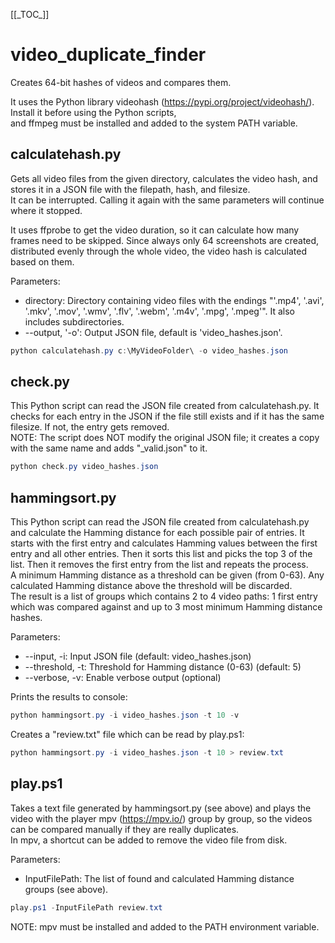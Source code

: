 [[\_TOC\_]]

# video_duplicate_finder
Creates 64-bit hashes of videos and compares them.

It uses the Python library videohash (https://pypi.org/project/videohash/).  
Install it before using the Python scripts,  
and ffmpeg must be installed and added to the system PATH variable.

## calculatehash.py
Gets all video files from the given directory, calculates the video hash, and stores it in a JSON file with the filepath, hash, and filesize.  
It can be interrupted. Calling it again with the same parameters will continue where it stopped.

It uses ffprobe to get the video duration, so it can calculate how many frames need to be skipped. Since always only 64 screenshots are created, distributed evenly through the whole video, the video hash is calculated based on them.

Parameters:
- directory: Directory containing video files with the endings "'.mp4', '.avi', '.mkv', '.mov', '.wmv', '.flv', '.webm', '.m4v', '.mpg', '.mpeg'". It also includes subdirectories.
- --output, '-o': Output JSON file, default is 'video_hashes.json'.

```powershell
python calculatehash.py c:\MyVideoFolder\ -o video_hashes.json
```

## check.py
This Python script can read the JSON file created from calculatehash.py. It checks for each entry in the JSON if the file still exists and if it has the same filesize. If not, the entry gets removed.  
NOTE: The script does NOT modify the original JSON file; it creates a copy with the same name and adds "_valid.json" to it.

```powershell
python check.py video_hashes.json
```

## hammingsort.py
This Python script can read the JSON file created from calculatehash.py and calculate the Hamming distance for each possible pair of entries. It starts with the first entry and calculates Hamming values between the first entry and all other entries. Then it sorts this list and picks the top 3 of the list. Then it removes the first entry from the list and repeats the process.  
A minimum Hamming distance as a threshold can be given (from 0-63). Any calculated Hamming distance above the threshold will be discarded.  
The result is a list of groups which contains 2 to 4 video paths: 1 first entry which was compared against and up to 3 most minimum Hamming distance hashes.
 
Parameters:
- --input, -i: Input JSON file (default: video_hashes.json)
- --threshold, -t: Threshold for Hamming distance (0-63) (default: 5)
- --verbose, -v: Enable verbose output (optional)

Prints the results to console:
```powershell
python hammingsort.py -i video_hashes.json -t 10 -v
```

Creates a "review.txt" file which can be read by play.ps1:
```powershell
python hammingsort.py -i video_hashes.json -t 10 > review.txt
```

## play.ps1
Takes a text file generated by hammingsort.py (see above) and plays the video with the player mpv (https://mpv.io/) group by group, so the videos can be compared manually if they are really duplicates.  
In mpv, a shortcut can be added to remove the video file from disk.

Parameters:
- InputFilePath: The list of found and calculated Hamming distance groups (see above).

```powershell
play.ps1 -InputFilePath review.txt
```
NOTE: mpv must be installed and added to the PATH environment variable.
